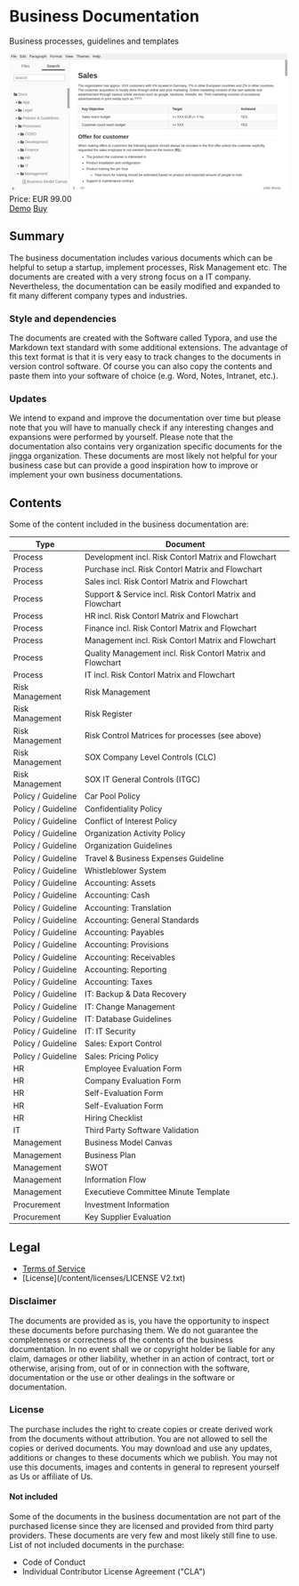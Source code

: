 # Business Documentation

Business processes, guidelines and templates

<div class="splash">
    <img alt="Splash" src="/content/solutions/finished/Business_Documentation/img/Business_Documentation_splash.png">
    <div class="price">Price: EUR 99.00</div>
    <div class="purchase">
        <a class="button" rel="external" href="https://github.com/Karaka-Management/Organization-Guide">Demo</a>
        <a class="button" href="#">Buy</a>
    </div>
</div>

## Summary

The business documentation includes various documents which can be helpful to setup a startup, implement processes, Risk Management etc. The documents are created with a very strong focus on a IT company. Nevertheless, the documentation can be easily modified and expanded to fit many different company types and industries.

### Style and dependencies

The documents are created with the Software called Typora, and use the Markdown text standard with some additional extensions. The advantage of this text format is that it is very easy to track changes to the documents in version control software. Of course you can also copy the contents and paste them into your software of choice (e.g. Word, Notes, Intranet, etc.).

### Updates

We intend to expand and improve the documentation over time but please note that you will have to manually check if any interesting changes and expansions were performed by yourself. Please note that the documentation also contains very organization specific documents for the jingga organization. These documents are most likely not helpful for your business case but can provide a good inspiration how to improve or implement your own business documentations.

## Contents

Some of the content included in the business documentation are:

| Type               | Document                                                               |
| ------------------ | ---------------------------------------------------------------------- |
| Process            | Development incl. Risk Contorl Matrix and Flowchart					  |
| Process            | Purchase incl. Risk Contorl Matrix and Flowchart						  |
| Process            | Sales incl. Risk Contorl Matrix and Flowchart						  |
| Process            | Support & Service incl. Risk Contorl Matrix and Flowchart			  |
| Process            | HR incl. Risk Contorl Matrix and Flowchart							  |
| Process            | Finance incl. Risk Contorl Matrix and Flowchart						  |
| Process            | Management incl. Risk Contorl Matrix and Flowchart					  |
| Process            | Quality Management incl. Risk Contorl Matrix and Flowchart			  |
| Process            | IT incl. Risk Contorl Matrix and Flowchart							  |
| Risk Management    | Risk Management										   		  		  |
| Risk Management    | Risk Register														  |
| Risk Management    | Risk Control Matrices for processes (see above)						  |
| Risk Management    | SOX Company Level Controls (CLC)						   		  		  |
| Risk Management    | SOX IT General Controls (ITGC)						   		  		  |
| Policy / Guideline | Car Pool Policy 														  |
| Policy / Guideline | Confidentiality Policy 												  |
| Policy / Guideline | Conflict of Interest Policy											  |
| Policy / Guideline | Organization Activity Policy											  |
| Policy / Guideline | Organization Guidelines 												  |
| Policy / Guideline | Travel & Business Expenses Guideline									  |
| Policy / Guideline | Whistleblower System 												  |
| Policy / Guideline | Accounting: Assets		 											  |
| Policy / Guideline | Accounting: Cash		 												  |
| Policy / Guideline | Accounting: Translation 												  |
| Policy / Guideline | Accounting: General Standards										  |
| Policy / Guideline | Accounting: Payables	 												  |
| Policy / Guideline | Accounting: Provisions	 											  |
| Policy / Guideline | Accounting: Receivables	 											  |
| Policy / Guideline | Accounting: Reporting	 											  |
| Policy / Guideline | Accounting: Taxes		 											  |
| Policy / Guideline | IT: Backup & Data Recovery 											  |
| Policy / Guideline | IT: Change Management	 											  |
| Policy / Guideline | IT: Database Guidelines	 											  |
| Policy / Guideline | IT: IT Security			 											  |
| Policy / Guideline | Sales: Export Control	 											  |
| Policy / Guideline | Sales: Pricing Policy	 											  |
| HR				 | Employee Evaluation Form	 											  |
| HR				 | Company Evaluation Form	 											  |
| HR				 | Self-Evaluation Form		 											  |
| HR				 | Self-Evaluation Form		 											  |
| HR				 | Hiring Checklist			 											  |
| IT				 | Third Party Software Validation										  |
| Management		 | Business Model Canvas												  |
| Management		 | Business Plan														  |
| Management		 | SWOT																	  |
| Management		 | Information Flow														  |
| Management		 | Executieve Committee Minute Template									  |
| Procurement		 | Investment Information												  |
| Procurement		 | Key Supplier Evaluation												  |

## Legal

* [Terms of Service](/en/terms)
* [License](/content/licenses/LICENSE V2.txt)

### Disclaimer

The documents are provided as is, you have the opportunity to inspect these documents before purchasing them. We do not guarantee the completeness or correctness of the contents of the business documentation. In no event shall we or copyright holder be liable for any claim, damages or other liability, whether in an action of contract, tort or otherwise, arising from, out of or in connection with the software, documentation or the use or other dealings in the software or documentation.

### License

The purchase includes the right to create copies or create derived work from the documents without attribution. You are not allowed to sell the copies or derived documents. You may download and use any updates, additions or changes to these documents which we publish. You may not use this documents, images and contents in general to represent yourself as Us or affiliate of Us.

#### Not included

Some of the documents in the business documentation are not part of the purchased license since they are licensed and provided from third party providers. These documents are very few and most likely still fine to use. List of not included documents in the purchase:

* Code of Conduct
* Individual Contributor License Agreement ("CLA")
